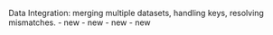Data Integration: merging multiple datasets, handling keys, resolving mismatches. - new - new - new - new